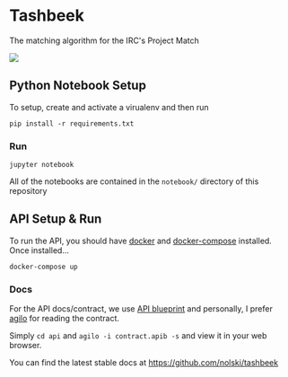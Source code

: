 # Tashbeek

The matching algorithm for the IRC's Project Match

![](https://media.giphy.com/media/HnnKLPMqsO12g/giphy.gif)

## Python Notebook Setup

To setup, create and activate a virualenv and then run

`pip install -r requirements.txt`

### Run

`jupyter notebook`

All of the notebooks are contained in the `notebook/` directory of this
repository

## API Setup & Run

To run the API, you should have [docker](https://www.docker.com/) and
[docker-compose](https://docs.docker.com/compose/) installed. Once installed...

`docker-compose up`


### Docs

For the API docs/contract, we use [API blueprint](https://apiblueprint.org/)
and personally, I prefer [agilo](https://github.com/danielgtaylor/aglio) for
reading the contract. 

Simply `cd api` and `agilo -i contract.apib -s` and view it in your web
browser.

You can find the latest stable docs at https://github.com/nolski/tashbeek
